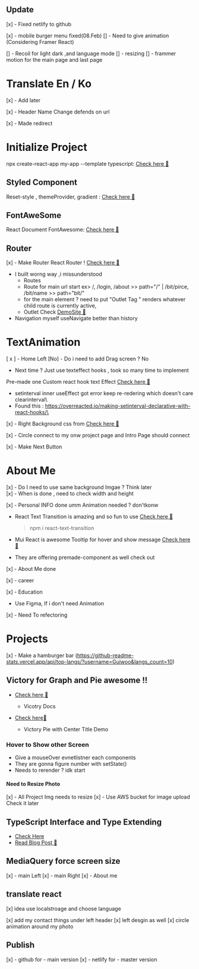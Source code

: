 ## Update

[x] - Fixed netlify to github

[x] - mobile burger menu fixed(08.Feb)
[] - Need to give animation (Considering Framer React)

[] - Recoil for light dark ,and language mode
[] - resizing
[] - frammer motion for the main page and last page

# Translate En / Ko

[x] - Add later

[x] - Header Name Change defends on url

[x] - Made redirect

# Initialize Project

npx create-react-app my-app --template typescript: [Check here 🚀](https://create-react-app.dev/docs/adding-typescript/)

## Styled Component

Reset-style , themeProvider, gradient : [Check here 🚀](https://cssgradient.io/gradient-backgrounds/)

## FontAweSome

React Document FontAwesome: [Check here 🚀](https://fontawesome.com/v5.15/how-to-use/on-the-web/using-with/react)

## Router

[x] - Make Router
React Router ! [Check here 🚀](https://reactrouter.com/docs/en/v6)

- I built worng way ,i missunderstood
  - Routes
  - Route for main url start ex> /, /login, /about >> path="/" | /bit/pirce, /bit/name >> path="bit/"
  - for the main element ? need to put "Outlet Tag " renders whatever child route is currently active,
  - Outlet Check [DemoSite 🚀](https://stackblitz.com/github/remix-run/react-router/tree/main/examples/basic?file=src/App.tsx)
- Navigation myself useNavigate better than history

# TextAnimation

[ x ] - Home Left
[No] - Do i need to add Drag screen ? No

- Next time ? Just use texteffect hooks , took so many time to implement

Pre-made one Custom react hook text Effect [Check here 🚀](https://reactjsexample.com/a-custom-react-hook-generating-crypting-text-effect/)

- setinterval inner useEffect got error keep re-redering which doesn't care clearinterval\
- Found this : https://overreacted.io/making-setinterval-declarative-with-react-hooks/\

[x] - Right Background css from [Check here 🚀](https://cssgradient.io/)

[x] - Circle connect to my onw project page and Intro Page should connect

[x] - Make Next Button

# About Me

[x] - Do I need to use same background Imgae ? Think later<br/>
[x] - When is done , need to check width and height

[x] - Personal INFO done umm Animation needed ? don'tkonw

- React Text Transition is amazing and so fun to use [Check here 🚀](https://www.npmjs.com/package/react-text-transition)

  > npm i react-text-transition

- Mui React is awesome Tooltip for hover and show message [Check here 🚀](https://mui.com/getting-started/installation/)

- They are offering premade-component as well check out

[x] - About Me done

[x] - career<br/>

[x] - Education

- Use Figma, If i don't need Animation

[x] - Need To refectoring

# Projects

[x] - Make a hamburger bar (https://github-readme-stats.vercel.app/api/top-langs/?username=Guiwoo&langs_count=10)

## Victory for Graph and Pie awesome !!

- [Check here 🚀](https://formidable.com/open-source/victory/docs/victory-pie)

  - Vicotry Docs

- [Check here🚀](https://formidable.com/open-source/victory/gallery/victory-pie-with-center-label/)

  - Victory Pie with Center Title Demo

### Hover to Show other Screen

- Give a mouseOver evnetlistner each components
- They are gonna figure number with setState()
- Needs to rerender ? idk start

#### Need to Resize Photo

[x] - All Project Img needs to resize
[x] - Use AWS bucket for image upload Check it later

## TypeScript Interface and Type Extending

- [Check Here](https://stackoverflow.com/questions/37233735/interfaces-vs-types-in-typescript)
- [Read Blog Post 🚀](https://medium.com/@martin_hotell/interface-vs-type-alias-in-typescript-2-7-2a8f1777af4c)

## MediaQuery force screen size

[x] - main Left
[x] - main Right
[x] - About me

## translate react

[x] idea use localstroage and choose language

[x] add my contact things under left header
[x] left desgin as well
[x] circle animation around my photo

## Publish

[x] - github for - main version
[x] - netlify for - master version
